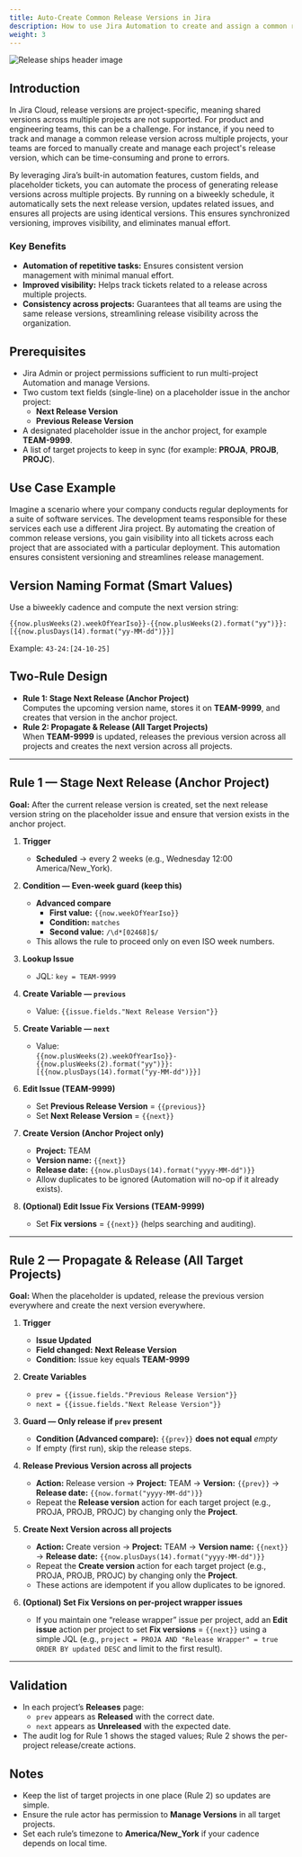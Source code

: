 ```yaml
---
title: Auto-Create Common Release Versions in Jira
description: How to use Jira Automation to create and assign a common release version to multiple projects. 
weight: 3
---
```


![Release ships header image](/images/ship/ships.png)

## Introduction
In Jira Cloud, release versions are project-specific, meaning shared versions across multiple projects are not supported. For product and engineering teams, this can be a challenge. For instance, if you need to track and manage a common release version across multiple projects, your teams are forced to manually create and manage each project's release version, which can be time-consuming and prone to errors.

By leveraging Jira’s built-in automation features, custom fields, and placeholder tickets, you can automate the process of generating release versions across multiple projects. By running on a biweekly schedule, it automatically sets the next release version, updates related issues, and ensures all projects are using identical versions. This ensures synchronized versioning, improves visibility, and eliminates manual effort.

### Key Benefits
- **Automation of repetitive tasks:** Ensures consistent version management with minimal manual effort.
- **Improved visibility:** Helps track tickets related to a release across multiple projects.
- **Consistency across projects:** Guarantees that all teams are using the same release versions, streamlining release visibility across the organization.

## Prerequisites
- Jira Admin or project permissions sufficient to run multi-project Automation and manage Versions.
- Two custom text fields (single-line) on a placeholder issue in the anchor project:
  - **Next Release Version**
  - **Previous Release Version**
- A designated placeholder issue in the anchor project, for example **TEAM-9999**.
- A list of target projects to keep in sync (for example: **PROJA**, **PROJB**, **PROJC**).

## Use Case Example
Imagine a scenario where your company conducts regular deployments for a suite of software services. The development teams responsible for these services each use a different Jira project. By automating the creation of common release versions, you gain visibility into all tickets across each project that are associated with a particular deployment. This automation ensures consistent versioning and streamlines release management.

## Version Naming Format (Smart Values)
Use a biweekly cadence and compute the next version string:

```
{{now.plusWeeks(2).weekOfYearIso}}-{{now.plusWeeks(2).format("yy")}}:[{{now.plusDays(14).format("yy-MM-dd")}}]
```

Example: `43-24:[24-10-25]`

## Two-Rule Design
- **Rule 1: Stage Next Release (Anchor Project)**  
  Computes the upcoming version name, stores it on **TEAM-9999**, and creates that version in the anchor project.
- **Rule 2: Propagate & Release (All Target Projects)**  
  When **TEAM-9999** is updated, releases the previous version across all projects and creates the next version across all projects.

---

## Rule 1 — Stage Next Release (Anchor Project)

**Goal:** After the current release version is created, set the next release version string on the placeholder issue and ensure that version exists in the anchor project.

1. **Trigger**  
   - **Scheduled** → every 2 weeks (e.g., Wednesday 12:00 America/New_York).

2. **Condition — Even-week guard (keep this)**  
   - **Advanced compare**  
     - **First value:** `{{now.weekOfYearIso}}`  
     - **Condition:** `matches`  
     - **Second value:** `/\d*[02468]$/`  
   - This allows the rule to proceed only on even ISO week numbers.

3. **Lookup Issue**  
   - JQL: `key = TEAM-9999`

4. **Create Variable — `previous`**  
   - Value: `{{issue.fields."Next Release Version"}}`

5. **Create Variable — `next`**  
   - Value:  
     `{{now.plusWeeks(2).weekOfYearIso}}-{{now.plusWeeks(2).format("yy")}}:[{{now.plusDays(14).format("yy-MM-dd")}}]`

6. **Edit Issue (TEAM-9999)**  
   - Set **Previous Release Version** = `{{previous}}`  
   - Set **Next Release Version** = `{{next}}`

7. **Create Version (Anchor Project only)**  
   - **Project:** TEAM  
   - **Version name:** `{{next}}`  
   - **Release date:** `{{now.plusDays(14).format("yyyy-MM-dd")}}`  
   - Allow duplicates to be ignored (Automation will no-op if it already exists).

8. **(Optional) Edit Issue Fix Versions (TEAM-9999)**  
   - Set **Fix versions** = `{{next}}` (helps searching and auditing).

---

## Rule 2 — Propagate & Release (All Target Projects)

**Goal:** When the placeholder is updated, release the previous version everywhere and create the next version everywhere.

1. **Trigger**  
   - **Issue Updated**  
   - **Field changed:** **Next Release Version**  
   - **Condition:** Issue key equals **TEAM-9999**

2. **Create Variables**  
   - `prev = {{issue.fields."Previous Release Version"}}`  
   - `next = {{issue.fields."Next Release Version"}}`

3. **Guard — Only release if `prev` present**  
   - **Condition (Advanced compare):** `{{prev}}` **does not equal** _empty_  
   - If empty (first run), skip the release steps.

4. **Release Previous Version across all projects**  
   - **Action:** Release version → **Project:** TEAM → **Version:** `{{prev}}` → **Release date:** `{{now.format("yyyy-MM-dd")}}`  
   - Repeat the **Release version** action for each target project (e.g., PROJA, PROJB, PROJC) by changing only the **Project**.

5. **Create Next Version across all projects**  
   - **Action:** Create version → **Project:** TEAM → **Version name:** `{{next}}` → **Release date:** `{{now.plusDays(14).format("yyyy-MM-dd")}}`  
   - Repeat the **Create version** action for each target project (e.g., PROJA, PROJB, PROJC) by changing only the **Project**.  
   - These actions are idempotent if you allow duplicates to be ignored.

6. **(Optional) Set Fix Versions on per-project wrapper issues**  
   - If you maintain one “release wrapper” issue per project, add an **Edit issue** action per project to set **Fix versions** = `{{next}}` using a simple JQL (e.g., `project = PROJA AND "Release Wrapper" = true ORDER BY updated DESC` and limit to the first result).

---

## Validation
- In each project’s **Releases** page:
  - `prev` appears as **Released** with the correct date.
  - `next` appears as **Unreleased** with the expected date.
- The audit log for Rule 1 shows the staged values; Rule 2 shows the per-project release/create actions.

## Notes
- Keep the list of target projects in one place (Rule 2) so updates are simple.
- Ensure the rule actor has permission to **Manage Versions** in all target projects.
- Set each rule’s timezone to **America/New_York** if your cadence depends on local time.